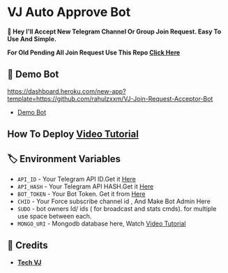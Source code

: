# VJ Auto Approve Bot

**👾 Hey I'll Accept New Telegram Channel Or Group Join Request. Easy To Use And Simple.**

**For Old Pending All Join Request Use This Repo [Click Here](https://github.com/rahulzxxm/VJ-Join-Request-Acceptor-Bot)**

## 🚀 Demo Bot

https://dashboard.heroku.com/new-app?template=https://github.com/rahulzxxm/VJ-Join-Request-Acceptor-Bot

- [Demo Bot](https://youtube.com/@TechVJ)

## How To Deploy [Video Tutorial](https://youtu.be/M76T4pKm6ks)

## 🏷 Environment Variables
  - `API_ID` - Your Telegram API ID.Get it [Here](my.telegram.org)
  - `API_HASH` - Your Telegram API HASH.Get it [Here](my.telegram.org)
  - `BOT_TOKEN` - Your Bot Token. Get it from [Here](https://t.me/BotFather)
  - `CHID` - Your Force subscribe channel id , And Make Bot Admin Here
  - `SUDO` - bot owners Id/ ids ( for broadcast and stats cmds). for multiple use space between each.
  - `MONGO_URI` - Mongodb database here, Watch [Video Tutorial](https://youtu.be/DAHRmFdw99o)
  
## 💫 Credits
 
 - <b>[Tech VJ](https://youtube.com/@Tech_VJ)</b>
